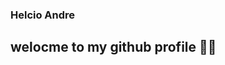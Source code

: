 ### Helcio Andre

## welocme to my github profile 👋🏽

<!--
**helciodev/helciodev** is a ✨ _special_ ✨ repository because its `README.md` (this file) appears on your GitHub profile.

<img src="https://cdn.everydaypower.com/wp-content/uploads/2017/03/Inspirational-quote-14.jpg" alt="inspirational quote">
-->
